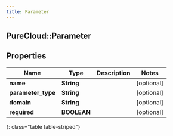 ```yaml
---
title: Parameter
---
```

## PureCloud::Parameter

## Properties

|Name | Type | Description | Notes|
|------------ | ------------- | ------------- | -------------|
| **name** | **String** |  | [optional] |
| **parameter_type** | **String** |  | [optional] |
| **domain** | **String** |  | [optional] |
| **required** | **BOOLEAN** |  | [optional] |
{: class="table table-striped"}


